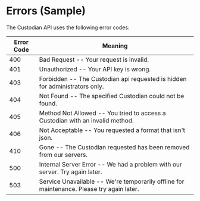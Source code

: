 # Errors (Sample)

The Custodian API uses the following error codes:


Error Code | Meaning
---------- | -------
400 | Bad Request -- Your request is invalid.
401 | Unauthorized -- Your API key is wrong.
403 | Forbidden -- The Custodian api requested is hidden for administrators only.
404 | Not Found -- The specified Custodian could not be found.
405 | Method Not Allowed -- You tried to access a Custodian with an invalid method.
406 | Not Acceptable -- You requested a format that isn't json.
410 | Gone -- The Custodian requested has been removed from our servers.
500 | Internal Server Error -- We had a problem with our server. Try again later.
503 | Service Unavailable -- We're temporarily offline for maintenance. Please try again later.
